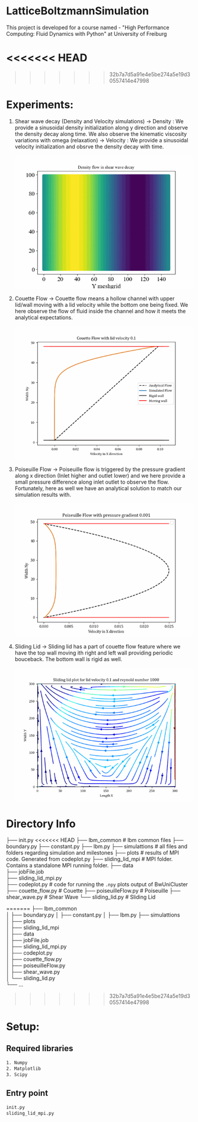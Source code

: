 # LatticeBoltzmannSimulation
This project is developed for a course named - "High Performance Computing: Fluid Dynamics with Python" at University of Freiburg

<<<<<<< HEAD
=======

>>>>>>> 32b7a7d5a91e4e5be274a5e19d30557414e47998

# Experiments:
1. Shear wave decay (Density and Velocity simulations)
    -> Density : We provide a sinusoidal density initialization along y direction and observe the density decay along time. We also observe the kinematic viscosity variations with omega (relaxation)
    -> Velocity : We provide a sinusoidal velocity initialization and obsrve the density decay with time.
    
    ![Shear wave decay - Density flow](results/Density_animation.gif) 
2. Couette Flow
    -> Couette flow means a hollow channel with upper lid/wall moving with a lid velocity while the bottom one being fixed. We here observe the flow of fluid inside the channel and how it meets the analytical expectations. 
    
    ![Couette flow](results/Couette_animation.gif)
3. Poiseuille Flow
    -> Poiseuille flow is triggered by the pressure gradient along x direction (Inlet higher and outlet lower) and we here provide a small pressure difference along inlet outlet to observe the flow. Fortunately, here as well we have an analytical solution to match our simulation results with. 
    
    ![Poiseuille flow](results/Poiseuille_animation.gif)
4. Sliding Lid
    -> Sliding lid has a part of couette flow feature where we have the top wall moving ith right and left wall providing periodic bouceback. The bottom wall is rigid as well. 
    
    ![Sliding lid](results/Karman_vortex_animation.gif)


# Directory Info

├── init.py
<<<<<<< HEAD
├── lbm_common                      # lbm common files
   ├── boundary.py 
   ├── constant.py 
   ├── lbm.py 
├── simulattions                   # all files and folders regarding simulation and milestones
   ├── plots                       # results of MPI code. Generated from codeplot.py
   ├── sliding_lid_mpi             # MPI folder. Contains a standalone MPI running folder. 
       ├── data                    
       ├── jobFile.job             
       ├── sliding_lid_mpi.py      
   ├── codeplot.py                 # code for running the `.npy` plots output of BwUniCluster
   ├── couette_flow.py             # Couette
   ├── poiseuilleFlow.py           # Poiseuille
   ├── shear_wave.py               # Shear Wave
   └── sliding_lid.py              # Sliding Lid

=======
├── lbm_common                      
│   ├── boundary.py 
│   ├── constant.py 
│   ├── lbm.py 
├── simulattions                    
│   ├── plots                       
│   ├── sliding_lid_mpi             
│       ├── data                    
│       ├── jobFile.job             
│       ├── sliding_lid_mpi.py      
│   ├── codeplot.py                 
│   ├── couette_flow.py             
│   ├── poiseuilleFlow.py           
│   ├── shear_wave.py               
│   └── sliding_lid.py              
└── ...
>>>>>>> 32b7a7d5a91e4e5be274a5e19d30557414e47998

# Setup:
## Required libraries
    1. Numpy
    2. Matplotlib
    3. Scipy

## Entry point
    init.py                         
    sliding_lid_mpi.py                         

